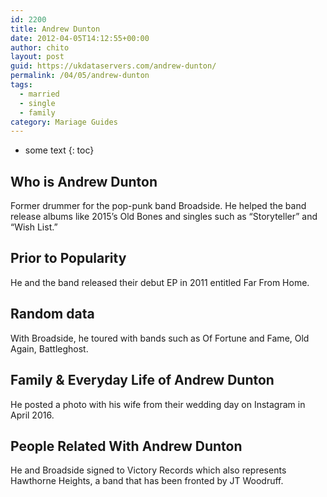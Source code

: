 ```yaml
---
id: 2200
title: Andrew Dunton
date: 2012-04-05T14:12:55+00:00
author: chito
layout: post
guid: https://ukdataservers.com/andrew-dunton/
permalink: /04/05/andrew-dunton  
tags:
  - married
  - single
  - family
category: Mariage Guides
---
```


* some text
{: toc}


## Who is  Andrew Dunton
                  
                  
                  
Former drummer for the pop-punk band Broadside. He helped the band release albums like 2015&#8217;s Old Bones and singles such as &#8220;Storyteller&#8221; and &#8220;Wish List.&#8221;
                  
                
                
                
## Prior to Popularity 
                  
                  
                  
He and the band released their debut EP in 2011 entitled Far From Home.
                  
                
                
                
## Random data 
                  
                  
                  
With Broadside, he toured with bands such as Of Fortune and Fame, Old Again, Battleghost.
                  
                
                
                
## Family & Everyday Life of Andrew Dunton
                  
                  
                  
He posted a photo with his wife from their wedding day on Instagram in April 2016.
                  
                
                
                
## People Related With  Andrew Dunton
                  
                  
                  
He and Broadside signed to Victory Records which also represents Hawthorne Heights, a band that has been fronted by JT Woodruff.
                  
                
              
            
          
          
          
    
    
  
